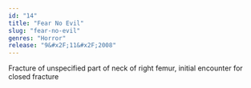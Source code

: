 ```yaml
---
id: "14"
title: "Fear No Evil"
slug: "fear-no-evil"
genres: "Horror"
release: "9&#x2F;11&#x2F;2008"
---
```


Fracture of unspecified part of neck of right femur, initial encounter for closed fracture

